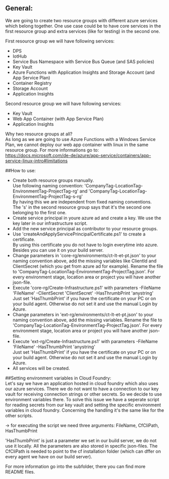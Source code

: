 ## General:  
We are going to create two resource groups with different azure services which belong together. One use case could be to have core services in the first resource group and extra services (like for testing) in the second one.
  
  
First resource group we will have following services:  
- DPS
- IotHub
- Service Bus Namespace with Service Bus Queue (and SAS policies)
- Key Vault
- Azure Functions with Application Insights and Storage Account (and App Service Plan) 
- Container Registry
- Storage Account
- Application Insights
  
  
Second resource group we will have following services: 
- Key Vault
- Web App Container (with App Service Plan)
- Application Insights
  
  
Why two resource groups at all?  
As long as we are going to use Azure Functions with a Windows Service Plan, we cannot deploy our web app container with linux in the same resource group. For more informations go to: https://docs.microsoft.com/de-de/azure/app-service/containers/app-service-linux-intro#limitations


##How to use:
- Create both resource groups manually.  
  Use following naming convention: 'CompanyTag-LocationTag-EnvironmentTag-ProjectTag-rg' and 'CompanyTag-LocationTag-EnvironmentTag-ProjectTag-s-rg'  
  By having this we are independent from fixed naming conventions.  
  The 's' in the second resource group says that it's the second one belonging to the first one. 
- Create service principal in youre azure ad and create a key. We use the key later in our infrastructure script. 
- Add the new service principal as contributor to your resource groups.
- Use 'createAndApplyServicePrincipalCertificate.ps1' to create a certificate.   
By using this certificate you do not have to login everytime into  azure. Besides you can use it on your build server.
- Change parameters in 'core-rg/environments/ct-lt-et-pt.json' to your naming convention above, add the missing variables like ClientId and ClientSecret (which you get from azure ad for example). Rename the file to 'CompanyTag-LocationTag-EnvironmentTag-ProjectTag.json'. For every environment stage, location area or project you will have another json-file. 
- Execute 'core-rg/Create-Infrastructure.ps1' with parameters -FileName 'FileName' -ClientSecret 'ClientSecret' -HasThrumbPrint 'anystring'  
  Just set 'HasThumbPrint' if you have the certificate on your PC or on your build agent. Otherwise do not set it and use the manual Login by Azure.
- Change parameters in 'ext-rg/environments/ct-lt-et-pt.json' to your naming convention above, add the missing variables. Rename the file to 'CompanyTag-LocationTag-EnvironmentTag-ProjectTag.json'. For every environment stage, location area or project you will have another json-file. 
- Execute 'ext-rg/Create-Infrastructure.ps1' with parameters -FileName 'FileName' -HasThrumbPrint 'anystring'  
  Just set 'HasThumbPrint' if you have the certificate on your PC or on your build agent. Otherwise do not set it and use the manual Login by Azure.
- All services will be created.


##Setting environment variables in Cloud Foundry:  
Let's say we have an application hosted in cloud foundry which also uses our azure services. There we do not want to have a connection to our key vault for receiving connection strings or other secrets. So we decide to use environment variables there. To solve this issue we have a seperate script for reading secrets from our key vault and setting the specific environment variables in cloud foundry. Concerning the handling it's the same like for the other scripts.

-> for executing the script we need three arguments: FileName, CfCliPath, HasThumbPrint

'HasThumbPrint' is just a parameter we set in our build server, we do not use it locally. All the parameters are also stored in specific json-files. The CfCliPath is needed to point to the cf installation folder (which can dffer on every agent we have on our build server). 


For more information go into the subfolder, there you can find more README files. 